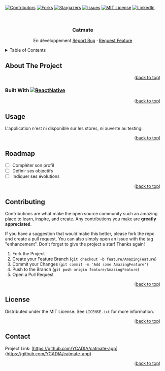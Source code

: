 <!-- Improved compatibility of back to top link: See: https://github.com/othneildrew/Best-README-Template/pull/73 -->
<a name="readme-top"></a>
<!--
    *** Thanks for checking out the Best-README-Template. If you have a suggestion
    *** that would make this better, please fork the repo and create a pull request
    *** or simply open an issue with the tag "enhancement".
    *** Don't forget to give the project a star!
    *** Thanks again! Now go create something AMAZING! :D
    -->



<!-- PROJECT SHIELDS -->
<!--
    *** I'm using markdown "reference style" links for readability.
    *** Reference links are enclosed in brackets [ ] instead of parentheses ( ).
    *** See the bottom of this document for the declaration of the reference variables
    *** for contributors-url, forks-url, etc. This is an optional, concise syntax you may use.
    *** https://www.markdownguide.org/basic-syntax/#reference-style-links
    -->

[![Contributors][contributors-shield]][contributors-url]
[![Forks][forks-shield]][forks-url]
[![Stargazers][stars-shield]][stars-url]
[![Issues][issues-shield]][issues-url]
[![MIT License][license-shield]][license-url]
[![LinkedIn][linkedin-shield]][linkedin-url]


<!-- PROJECT LOGO -->
<br />
<!--
<div align="center">
    <a href="https://github.com/kurashyna/mon-ecologie-app">
        <img src="Sprite-0001.png" alt="Logo" width="80" height="80">
    </a>-->

<h3 align="center">Catmate</h3>

<p align="center">
    En développement
    <!--
    <br />
    <a href="https://github.com/YCADIA/catmate-app"><strong>Explore the docs »</strong></a>
    <br />
    <br /> -->
    <!--
    <a href="https://github.com/YCADIA/catmate-app">View Demo</a>
    · -->
    <a href="https://github.com/YCADIA/catmate-app">Report Bug</a>
    ·
    <a href="https://github.com/YCADIA/catmate-app/issues">Request Feature</a>
    </p>
    </div>



<!-- TABLE OF CONTENTS -->
<details>
    <summary>Table of Contents</summary>
    <ol>
        <li>
            <a href="#about-the-project">About The Project</a>
            <ul>
                <li><a href="#built-with">Built With</a></li>
            </ul>
        </li>
        <!--
        <li>
            <a href="#getting-started">Getting Started</a>
            <ul>
                <li><a href="#prerequisites">Prerequisites</a></li>
                <li><a href="#installation">Installation</a></li>
            </ul>
        </li> -->
        <li><a href="#usage">Usage</a></li>
        <li><a href="#roadmap">Roadmap</a></li>
        <li><a href="#contributing">Contributing</a></li>
        <li><a href="#license">License</a></li>
        <li><a href="#contact">Contact</a></li>
        <li><a href="#acknowledgments">Acknowledgments</a></li>
    </ol>
</details>



<!-- ABOUT THE PROJECT -->

## About The Project
<!--
[![Product Name Screen Shot][product-screenshot]](https://example.com)
-->
<p align="right">(<a href="#readme-top">back to top</a>)</p>

### Built With [![ReactNative][ReactNative]][ReactNative-url]

<p align="right">(<a href="#readme-top">back to top</a>)</p>

<!-- GETTING STARTED -->
<!--
## Getting Started

This is an example of how you may give instructions on setting up your project locally.
To get a local copy up and running follow these simple example steps.

### Prerequisites

This is an example of how to list things you need to use the software and how to install them.

* npm

```sh
npm install npm@latest -g
```

### Installation

1. Get a free API Key at [https://example.com](https://example.com)
2. Clone the repo

```sh
git clone https://github.com/kurashyna/mon-ecologie-app.git
```

3. Install NPM packages

```sh
npm install
```

4. Enter your API in `config.js`

```js
const API_KEY = 'ENTER YOUR API';
```

<p align="right">(<a href="#readme-top">back to top</a>)</p>


-->
<!-- USAGE EXAMPLES -->

## Usage

L'application n'est ni disponible sur les stores, ni ouverte au testing.

<p align="right">(<a href="#readme-top">back to top</a>)</p>



<!-- ROADMAP -->

## Roadmap

- [ ] Compléter son profil
- [ ] Définir ses objectifs
- [ ] Indiquer ses évolutions

<p align="right">(<a href="#readme-top">back to top</a>)</p>



<!-- CONTRIBUTING -->

## Contributing

Contributions are what make the open source community such an amazing place to learn, inspire, and create. Any
contributions you make are **greatly appreciated**.

If you have a suggestion that would make this better, please fork the repo and create a pull request. You can also
simply open an issue with the tag "enhancement".
Don't forget to give the project a star! Thanks again!

1. Fork the Project
2. Create your Feature Branch (`git checkout -b feature/AmazingFeature`)
3. Commit your Changes (`git commit -m 'Add some AmazingFeature'`)
4. Push to the Branch (`git push origin feature/AmazingFeature`)
5. Open a Pull Request

<p align="right">(<a href="#readme-top">back to top</a>)</p>



<!-- LICENSE -->

## License

Distributed under the MIT License. See `LICENSE.txt` for more information.

<p align="right">(<a href="#readme-top">back to top</a>)</p>



<!-- CONTACT -->

## Contact

<!-- Your Name - [@twitter_handle](https://twitter.com/twitter_handle) - email@email_client.com -->

Project Link: [https://github.com/YCADIA/catmate-app](https://github.com/YCADIA/catmate-app)

<p align="right">(<a href="#readme-top">back to top</a>)</p>



<!-- ACKNOWLEDGMENTS -->
<!--
## Acknowledgments

* []()
* []()
* []()

<p align="right">(<a href="#readme-top">back to top</a>)</p>
-->


<!-- MARKDOWN LINKS & IMAGES -->
<!-- https://www.markdownguide.org/basic-syntax/#reference-style-links -->

[contributors-shield]: https://img.shields.io/github/contributors/ycadia/catmate-app.svg?style=for-the-badge

[contributors-url]: https://github.com/YCADIA/catmate-app/graphs/contributors

[forks-shield]: https://img.shields.io/github/forks/ycadia/catmate-app.svg?style=for-the-badge

[forks-url]: https://github.com/ycadia/catmate-app/network/members

[stars-shield]: https://img.shields.io/github/stars/ycadia/catmate-app.svg?style=for-the-badge

[stars-url]: https://github.com/ycadia/catmate-app/stargazers

[issues-shield]: https://img.shields.io/github/issues/ycadia/catmate-app/.svg?style=for-the-badge

[issues-url]: https://github.com/ycadia/catmate-app/issues

[license-shield]: https://img.shields.io/github/license/ycadia/catmate-app/.svg?style=for-the-badge

[license-url]: https://github.com/ycadia/catmate-app//blob/master/LICENSE.txt

[linkedin-shield]: https://img.shields.io/badge/-LinkedIn-black.svg?style=for-the-badge&logo=linkedin&colorB=555

[linkedin-url]: https://www.linkedin.com/company/ycadia/

[product-screenshot]: images/screenshot.png

[Next.js]: https://img.shields.io/badge/next.js-000000?style=for-the-badge&logo=nextdotjs&logoColor=white

[Next-url]: https://nextjs.org/

[React.js]: https://img.shields.io/badge/React-20232A?style=for-the-badge&logo=react&logoColor=61DAFB

[React-url]: https://reactjs.org/

[ReactNative]: https://img.shields.io/badge/React%20Native-20232A?style=for-the-badge&logo=react&logoColor=61DAFB

[ReactNative-url]: https://reactnative.dev/

[Vue.js]: https://img.shields.io/badge/Vue.js-35495E?style=for-the-badge&logo=vuedotjs&logoColor=4FC08D

[Vue-url]: https://vuejs.org/

[Angular.io]: https://img.shields.io/badge/Angular-DD0031?style=for-the-badge&logo=angular&logoColor=white

[Angular-url]: https://angular.io/

[Svelte.dev]: https://img.shields.io/badge/Svelte-4A4A55?style=for-the-badge&logo=svelte&logoColor=FF3E00

[Svelte-url]: https://svelte.dev/

[Laravel.com]: https://img.shields.io/badge/Laravel-FF2D20?style=for-the-badge&logo=laravel&logoColor=white

[Laravel-url]: https://laravel.com

[Bootstrap.com]: https://img.shields.io/badge/Bootstrap-563D7C?style=for-the-badge&logo=bootstrap&logoColor=white

[Bootstrap-url]: https://getbootstrap.com

[JQuery.com]: https://img.shields.io/badge/jQuery-0769AD?style=for-the-badge&logo=jquery&logoColor=white

[JQuery-url]: https://jquery.com

